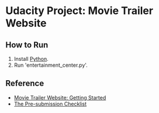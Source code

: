 # Udacity Project: Movie Trailer Website

## How to Run

1. Install [Python](https://www.python.org/).
2. Run 'entertainment_center.py'.

## Reference

* [Movie Trailer Website: Getting Started](https://docs.google.com/document/d/1joDQNQl_4icYYm6tM_F9ch5hZEH_f157hlljSUGOLWs/pub?embedded=true)
* [The Pre-submission Checklist](https://discussions.udacity.com/t/movie-trailer-website-checklist-read-this-before-you-submit-your-project/39852)
